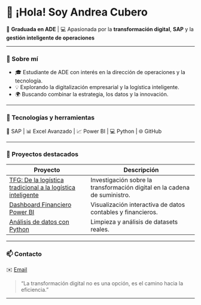 # 👋 ¡Hola! Soy Andrea Cubero  

💼 **Graduada en ADE** | 💻 Apasionada por la **transformación digital**, **SAP** y la **gestión inteligente de operaciones**  

---

### 🚀 Sobre mí  
- 🎓 Estudiante de ADE con interés en la dirección de operaciones y la tecnología.  
- 💡 Explorando la digitalización empresarial y la logística inteligente.  
- 🌍 Buscando combinar la estrategia, los datos y la innovación.  

---

### 🧠 Tecnologías y herramientas  
💼 SAP | 📊 Excel Avanzado | 📈 Power BI | 💻 Python | 🌐 GitHub  

---

### 📁 Proyectos destacados  
| Proyecto | Descripción |
|-----------|-------------|
| [TFG: De la logística tradicional a la logística inteligente](#) | Investigación sobre la transformación digital en la cadena de suministro. |
| [Dashboard Financiero Power BI](#) | Visualización interactiva de datos contables y financieros. |
| [Análisis de datos con Python](#) | Limpieza y análisis de datasets reales. |

---

### 📫 Contacto  
✉️  [Email](andreacuberohdez@gmail.com)  

> “La transformación digital no es una opción, es el camino hacia la eficiencia.”

---
